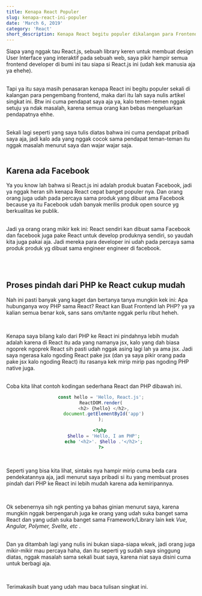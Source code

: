 ```yaml
---
title: Kenapa React Populer 
slug: kenapa-react-ini-populer
date: 'March 6, 2019'
category: 'React'
short_description: Kenapa React begitu populer dikalangan para Frontend Developer
---
```


Siapa yang nggak tau React.js, sebuah library keren untuk membuat design User Interface yang interaktif pada sebuah web, saya pikir hampir semua frontend developer di bumi ini tau siapa si React.js ini (udah kek manusia aja ya ehehe).
<br/><br/>

Tapi ya itu saya masih penasaran kenapa React ini begitu populer sekali di kalangan para pengembang frontend, maka dari itu lah saya nulis artikel singkat ini. Btw ini cuma pendapat saya aja ya, kalo temen-temen nggak setuju ya ndak masalah, karena semua orang kan bebas mengeluarkan pendapatnya ehhe.
<br/><br/>

Sekali lagi seperti yang saya tulis diatas bahwa ini cuma pendapat pribadi saya aja, jadi kalo ada yang nggak cocok sama pendapat teman-teman itu nggak masalah menurut saya dan wajar wajar saja.
<br/><br/>

<h2> Karena ada Facebook </h2>
<p>
Ya you know lah bahwa si React.js ini adalah produk buatan Facebook, jadi ya nggak heran sih kenapa React cepat banget populer nya. Dan orang orang juga udah pada percaya sama produk yang dibuat ama Facebook because ya itu Facebook udah banyak merilis produk open source yg berkualitas ke publik.
<br/><br/>

Jadi ya orang orang mikir kek ini: React sendiri kan dibuat sama Facebook dan facebook juga pake React untuk develop produknya sendiri, so yaudah kita juga pakai aja. Jadi mereka para developer ini udah pada percaya sama produk produk yg dibuat sama engineer engineer di facebook.

</p>
<br/><br/>

<h2> Proses pindah dari PHP ke React cukup mudah </h2>
<p>
Nah ini pasti banyak yang kaget dan bertanya tanya mungkin kek ini: Apa hubunganya woy PHP sama React? React kan Buat Frontend lah PHP? ya ya kalian semua benar kok, sans sans om/tante nggak perlu ribut heheh.
</p>
<br/>

<p>
Kenapa saya bilang kalo dari PHP ke React ini pindahnya lebih mudah adalah karena di React itu ada yang namanya jsx, kalo yang dah biasa ngoprek ngoprek React sih pasti udah nggak asing lagi lah ya ama jsx. Jadi saya ngerasa kalo ngoding React pake jsx (dan ya saya pikir orang pada pake jsx kalo ngoding React) itu rasanya kek mirip mirip pas ngoding PHP native juga.
<br/> <br/>

Coba kita lihat contoh kodingan sederhana React dan PHP dibawah ini. <br/>
<center>

```javascript
const hello = 'Hello, React.js';
ReactDOM.render(
  <h2> {hello} </h2>,
  document.getElementById('app')
);
```

```php
<?php 
  $hello = 'Hello, I am PHP';
  echo '<h2>'. $hello .'</h2>';
?>
```

<!-- <img style="width: 310px;" src="./img-post/react-and-php.png" alt="php-and-react"> -->

<!-- <span style="font-size: 13px; font-weight: bold;"> 
  Contoh kode React & PHP 
</span> -->

</center>
</p>
<br/>

<p>
Seperti yang bisa kita lihat, sintaks nya hampir mirip cuma beda cara pendekatannya aja, jadi menurut saya pribadi si itu yang membuat proses pindah dari PHP ke React ini lebih mudah karena ada kemiripannya.
</p>
<br/>

<p>
Ok sebenernya sih ngk penting ya bahas ginian menurut saya, karena mungkin nggak berpengaruh juga ke orang yang udah suka banget sama React dan yang udah suka banget sama Framework/Library lain kek <i> Vue, Angular, Polymer, Svelte, etc </i>. 
<br/><br/>

Dan ya ditambah lagi yang nulis ini bukan siapa-siapa wkwk, jadi orang juga mikir-mikir mau percaya haha, dan itu seperti yg sudah saya singgung diatas, nggak masalah sama sekali buat saya, karena niat saya disini cuma untuk berbagi aja.

</p>
<br/>

<p>
Terimakasih buat yang udah mau baca tulisan singkat ini.
</p>
<br/><br/>

